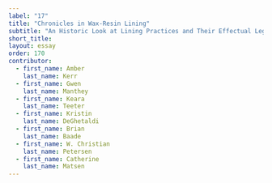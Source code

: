 ```yaml
---
label: "17"
title: "Chronicles in Wax-Resin Lining"
subtitle: "An Historic Look at Lining Practices and Their Effectual Legacy on Paintings in the Smithsonian American Art Museum Collection"
short_title:
layout: essay
order: 170
contributor:
  - first_name: Amber
    last_name: Kerr
  - first_name: Gwen
    last_name: Manthey
  - first_name: Keara
    last_name: Teeter
  - first_name: Kristin
    last_name: DeGhetaldi
  - first_name: Brian
    last_name: Baade
  - first_name: W. Christian
    last_name: Petersen
  - first_name: Catherine
    last_name: Matsen
---
```

